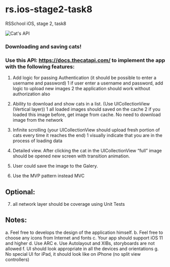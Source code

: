 # rs.ios-stage2-task8
RSSchool iOS, stage 2, task8

![Cat's API](https://cdn2.thecatapi.com/logos/thecatapi_256xW.png)

### Downloading and saving cats!

### Use this API: https://docs.thecatapi.com/ to implement the app with the following features:

1. Add logic for passing Authentication (it should be possible to enter a username and password)
  1 if user enter a username and password, add logic to upload new images
  2 the application should work without authorization also

2. Ability to download and show cats in a list. (Use UICollectionView (Vertical layer))
  1 all loaded images should saved on the cache
  2 if you loaded this image before, get image from cache. No need to download image from the network
  
3. Infinite scrolling (your UICollectionView should upload fresh portion of cats every time it reaches the end)
  1 visually indicate that you are in the process of loading data

4. Detailed view. After clicking the cat in the UICollectionView “full” image should be opened new screen with transition animation. 

5. User could save the image to the Galery.

6. Use the MVP pattern instead MVC

## Optional:
7. all network layer should be coverage using Unit Tests

## Notes:
  a. Feel free to develops the design of the application himself.
  b. Feel free to choose any icons from Internet and fonts
  c. Your app should support iOS 11 and higher
  d. Use ARC
  e. Use Autolayout and XIBs, storyboards are not allowed
  f. UI should look appropriate in all the devices and orientations
  g. No special UI for iPad, it should look like on iPhone (no split view controllers)
